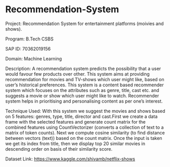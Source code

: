 # Recommendation-System
Project: Recommendation System for entertainment platforms (moivies and shows).

Program: B.Tech CSBS

SAP ID: 70362019156

Domain: Machine Learning

Description: A recommendation system predicts the possibility that a user would favour few products over other. This system aims at providing recommendation for movies and TV-shows which user might like, based on user’s historical preferences. This system is a content based recommender system which focuses on the attributes such as genre, title, cast etc. and suggests a movie or show which user might like to watch. Recommender system helps in prioritising and personalising content as per one’s interest.

Technique Used: With this system we suggest the movies and shows based on 5 features: genres, type, title, director and cast.First we create a data frame with the selected features and generate count matrix for the combined features using CountVectorizer (converts a collection of text to a matrix of token counts). Next we compute cosine similarity (to find distance between vectors (text)) based on the count matrix. Once the input is taken we get its index from title, then we display top 20 similar movies in descending order on basis of their similarity score.

Dataset Link: https://www.kaggle.com/shivamb/netflix-shows

